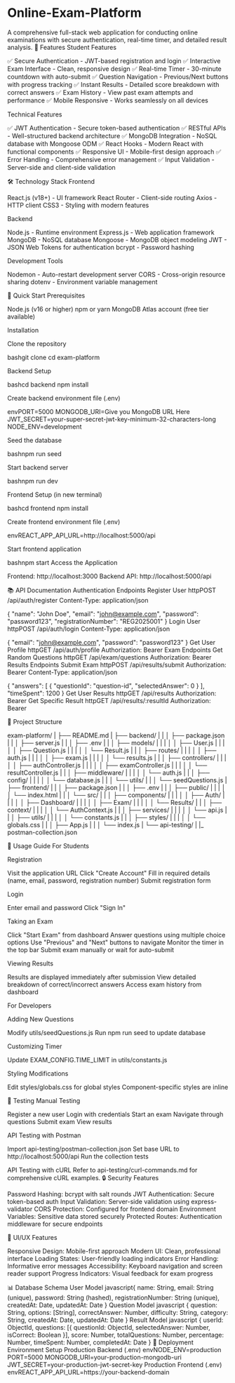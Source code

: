 # Online-Exam-Platform
A comprehensive full-stack web application for conducting online examinations with secure authentication, real-time timer, and detailed result analysis.
🌟 Features
Student Features

✅ Secure Authentication - JWT-based registration and login
✅ Interactive Exam Interface - Clean, responsive design
✅ Real-time Timer - 30-minute countdown with auto-submit
✅ Question Navigation - Previous/Next buttons with progress tracking
✅ Instant Results - Detailed score breakdown with correct answers
✅ Exam History - View past exam attempts and performance
✅ Mobile Responsive - Works seamlessly on all devices

Technical Features

✅ JWT Authentication - Secure token-based authentication
✅ RESTful APIs - Well-structured backend architecture
✅ MongoDB Integration - NoSQL database with Mongoose ODM
✅ React Hooks - Modern React with functional components
✅ Responsive UI - Mobile-first design approach
✅ Error Handling - Comprehensive error management
✅ Input Validation - Server-side and client-side validation

🛠 Technology Stack
Frontend

React.js (v18+) - UI framework
React Router - Client-side routing
Axios - HTTP client
CSS3 - Styling with modern features

Backend

Node.js - Runtime environment
Express.js - Web application framework
MongoDB - NoSQL database
Mongoose - MongoDB object modeling
JWT - JSON Web Tokens for authentication
bcrypt - Password hashing

Development Tools

Nodemon - Auto-restart development server
CORS - Cross-origin resource sharing
dotenv - Environment variable management

🚀 Quick Start
Prerequisites

Node.js (v16 or higher)
npm or yarn
MongoDB Atlas account (free tier available)

Installation

Clone the repository

bashgit clone <repository-url>
cd exam-platform

Backend Setup

bashcd backend
npm install

Create backend environment file (.env)

envPORT=5000
MONGODB_URI=Give you MongoDB URL Here
JWT_SECRET=your-super-secret-jwt-key-minimum-32-characters-long
NODE_ENV=development

Seed the database

bashnpm run seed

Start backend server

bashnpm run dev

Frontend Setup (in new terminal)

bashcd frontend
npm install

Create frontend environment file (.env)

envREACT_APP_API_URL=http://localhost:5000/api

Start frontend application

bashnpm start
Access the Application

Frontend: http://localhost:3000
Backend API: http://localhost:5000/api

📚 API Documentation
Authentication Endpoints
Register User
httpPOST /api/auth/register
Content-Type: application/json

{
  "name": "John Doe",
  "email": "john@example.com",
  "password": "password123",
  "registrationNumber": "REG2025001"
}
Login User
httpPOST /api/auth/login
Content-Type: application/json

{
  "email": "john@example.com",
  "password": "password123"
}
Get User Profile
httpGET /api/auth/profile
Authorization: Bearer <jwt-token>
Exam Endpoints
Get Random Questions
httpGET /api/exam/questions
Authorization: Bearer <jwt-token>
Results Endpoints
Submit Exam
httpPOST /api/results/submit
Authorization: Bearer <jwt-token>
Content-Type: application/json

{
  "answers": [
    {
      "questionId": "question-id",
      "selectedAnswer": 0
    }
  ],
  "timeSpent": 1200
}
Get User Results
httpGET /api/results
Authorization: Bearer <jwt-token>
Get Specific Result
httpGET /api/results/:resultId
Authorization: Bearer <jwt-token>


📁 Project Structure

exam-platform/
|
├── README.md
|
├── backend/
|   |
│   ├── package.json
|   |
│   ├── server.js
|   |
│   ├── .env
|   |
│   ├── models/
|   |   |
│   │   ├── User.js
|   |   |
│   │   ├── Question.js
|   |   |
│   │   └── Result.js
|   |
│   ├── routes/
|   |   |
│   │   ├── auth.js
|   |   |
│   │   ├── exam.js
|   |   |
│   │   └── results.js
|   |
│   ├── controllers/
|   |   |
│   │   ├── authController.js
|   |   |
│   │   ├── examController.js
|   |   |
│   │   └── resultController.js
|   |
│   ├── middleware/
|   |   |
│   │   └── auth.js
|   |
│   ├── config/
|   |   |
│   │   └── database.js
|   |
│   └── utils/
|       |
│       └── seedQuestions.js
|
├── frontend/
|   |
│   ├── package.json
|   |
│   ├── .env
|   |
│   ├── public/
|   |   |
│   │   └── index.html
|   |
│   └── src/
|       |
│       ├── components/
|       |   |
│       │   ├── Auth/
|       |   |
│       │   ├── Dashboard/
|       |   |
│       │   ├── Exam/
|       |   |
│       │   └── Results/
|       |
│       ├── context/
|       |   |
│       │   └── AuthContext.js
|       |
│       ├── services/
|       |   |
│       │   └── api.js
|       |
│       ├── utils/
|       |   |
│       │   └── constants.js
|       |
│       ├── styles/
|       |   |
│       │   └── globals.css
|       |
│       ├── App.js
|       |
│       └── index.js
|
└── api-testing/
    |
    |_ postman-collection.json

    
🎯 Usage Guide
For Students

Registration

Visit the application URL
Click "Create Account"
Fill in required details (name, email, password, registration number)
Submit registration form


Login

Enter email and password
Click "Sign In"


Taking an Exam

Click "Start Exam" from dashboard
Answer questions using multiple choice options
Use "Previous" and "Next" buttons to navigate
Monitor the timer in the top bar
Submit exam manually or wait for auto-submit


Viewing Results

Results are displayed immediately after submission
View detailed breakdown of correct/incorrect answers
Access exam history from dashboard



For Developers

Adding New Questions

Modify utils/seedQuestions.js
Run npm run seed to update database


Customizing Timer

Update EXAM_CONFIG.TIME_LIMIT in utils/constants.js


Styling Modifications

Edit styles/globals.css for global styles
Component-specific styles are inline



🧪 Testing
Manual Testing

Register a new user
Login with credentials
Start an exam
Navigate through questions
Submit exam
View results

API Testing with Postman

Import api-testing/postman-collection.json
Set base URL to http://localhost:5000/api
Run the collection tests

API Testing with cURL
Refer to api-testing/curl-commands.md for comprehensive cURL examples.
🔒 Security Features

Password Hashing: bcrypt with salt rounds
JWT Authentication: Secure token-based auth
Input Validation: Server-side validation using express-validator
CORS Protection: Configured for frontend domain
Environment Variables: Sensitive data stored securely
Protected Routes: Authentication middleware for secure endpoints

🎨 UI/UX Features

Responsive Design: Mobile-first approach
Modern UI: Clean, professional interface
Loading States: User-friendly loading indicators
Error Handling: Informative error messages
Accessibility: Keyboard navigation and screen reader support
Progress Indicators: Visual feedback for exam progress

📊 Database Schema
User Model
javascript{
  name: String,
  email: String (unique),
  password: String (hashed),
  registrationNumber: String (unique),
  createdAt: Date,
  updatedAt: Date
}
Question Model
javascript
{
  question: String,
  options: [String],
  correctAnswer: Number,
  difficulty: String,
  category: String,
  createdAt: Date,
  updatedAt: Date
}
Result Model
javascript
{
  userId: ObjectId,
  questions: [{
    questionId: ObjectId,
    selectedAnswer: Number,
    isCorrect: Boolean
  }],
  score: Number,
  totalQuestions: Number,
  percentage: Number,
  timeSpent: Number,
  completedAt: Date
}
🚀 Deployment
Environment Setup
Production Backend (.env)
envNODE_ENV=production
PORT=5000
MONGODB_URI=your-production-mongodb-uri
JWT_SECRET=your-production-jwt-secret-key
Production Frontend (.env)
envREACT_APP_API_URL=https://your-backend-domain
